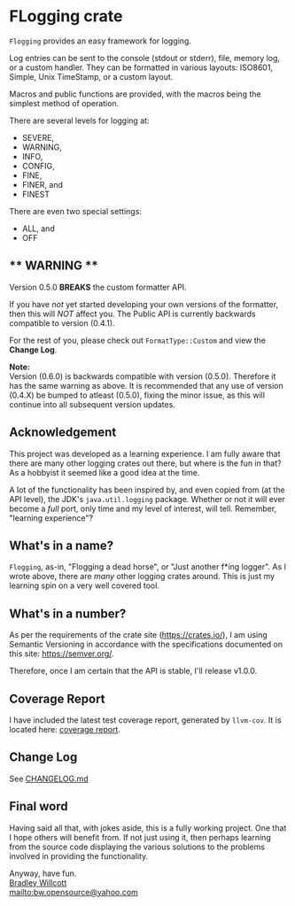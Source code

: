 <!-- markdownlint-disable-file MD037 -->

# FLogging crate

`Flogging` provides an easy framework for logging.

Log entries can be sent to the console (stdout or stderr), file, memory log, or a custom handler. They
can be formatted in various layouts: ISO8601, Simple, Unix TimeStamp, or a custom
layout.

Macros and public functions are provided, with the macros being the simplest method
of operation.

There are several levels for logging at:

- SEVERE,
- WARNING,
- INFO,
- CONFIG,
- FINE,
- FINER, and
- FINEST

There are even two special settings:

- ALL, and
- OFF

## ** WARNING **

Version 0.5.0 **BREAKS** the custom formatter API.

If you have _not_ yet started developing your own versions of the formatter, then this will _NOT_ affect you. The Public API is currently backwards compatible to version (0.4.1).

For the rest of you, please check out `FormatType::Custom` and view the **Change Log**.

**Note:**\
Version (0.6.0) is backwards compatible with version (0.5.0). Therefore it has the same warning as above. It is recommended that any use of version (0.4.X) be bumped to atleast (0.5.0), fixing the minor issue, as this will continue into all subsequent version updates.

## Acknowledgement

This project was developed as a learning experience. I am fully aware that there
are many other logging crates out there, but where is the fun in that? As a hobbyist it seemed like a good idea at the time.

A lot of the functionality has been inspired by, and even copied from (at the API level), the JDK's `java.util.logging` package. Whether or not it will ever become a _full_ port, only time and my level of interest, will tell. Remember, "learning experience"?

## What's in a name?

`Flogging`, as-in, "Flogging a dead horse", or "Just another f\*ing logger". As I wrote above, there are _many_ other logging crates around. This is just my learning spin on a very well covered tool.

## What's in a number?

As per the requirements of the crate site (<https://crates.io/>), I am using
Semantic Versioning in accordance with the specifications documented
on this site: <https://semver.org/>.

Therefore, once I am certain that the API is stable, I'll release v1.0.0.

## Coverage Report

I have included the latest test coverage report, generated by `llvm-cov`.
It is located here: [coverage report].

## Change Log

See [CHANGELOG.md](CHANGELOG.md)

## Final word

Having said all that, with jokes aside, this is a fully working project. One that I
hope others will benefit from. If not just using it, then perhaps learning from
the source code displaying the various solutions to the problems involved in providing the
functionality.

Anyway, have fun.\
[Bradley Willcott][bw]\
<mailto:bw.opensource@yahoo.com>

[bw]: https://github.com/bewillcott
[coverage report]: https://bewillcott.github.io/flogging/coverage

